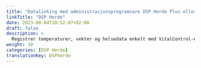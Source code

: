 ```yaml
---
title: "Datalinking med administrasjonsprogramvare DSP Herde Plus eller Beef"
linkTitle: "DSP Herde"
date: 2023-08-04T10:52:07+02:00
draft: false
description: >
  Registrer temperaturer, vekter og helsedata enkelt med VitalControl-enheten og importer de registrerte dataene til *Herde*-programvaren.
weight: 30
categories: [DSP Herde]
translationKey: DSPherde
---
```

